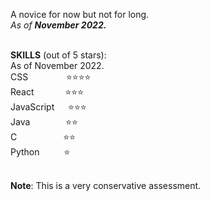 <!-- - 👋 Hi, I’m @luckyx314
- 👀 I’m interested in ...
- 🌱 I’m currently learning ...
- 💞️ I’m looking to collaborate on ...
- 📫 How to reach me ... -->

<!---
luckyx314/luckyx314 is a ✨ special ✨ repository because its `README.md` (this file) appears on your GitHub profile.
You can click the Preview link to take a look at your changes.
--->
A novice for now but not for long.  
<i>As of <b>November 2022.</b></i> 
</br>
</br>

<b>SKILLS</b> (out of 5 stars):  
As of November 2022.   
CSS &emsp;&emsp;&emsp;&ensp;   &nbsp;⭐⭐⭐⭐  
React &emsp;&emsp;&emsp;  ⭐⭐⭐    
JavaScript &emsp;  ⭐⭐⭐    
Java &emsp;&emsp;&emsp;&ensp;    ⭐⭐  
C &emsp;&emsp;&emsp;&emsp;&ensp;&ensp;⭐⭐  
Python &emsp;&emsp;&ensp;⭐  

</br>
<b>Note</b>: This is a very conservative assessment.    

